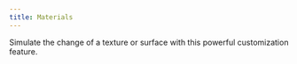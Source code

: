 ```yaml
---
title: Materials
---
```


Simulate the change of a texture or surface with this powerful customization feature. 
